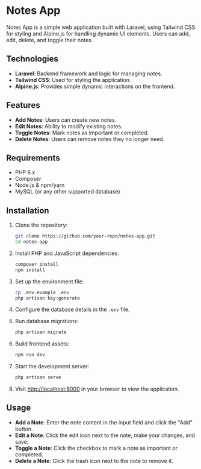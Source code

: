 # Notes App

Notes App is a simple web application built with Laravel, using Tailwind CSS for styling and Alpine.js for handling dynamic UI elements. Users can add, edit, delete, and toggle their notes.

## Technologies
- **Laravel**: Backend framework and logic for managing notes.
- **Tailwind CSS**: Used for styling the application.
- **Alpine.js**: Provides simple dynamic interactions on the frontend.

## Features
- **Add Notes**: Users can create new notes.
- **Edit Notes**: Ability to modify existing notes.
- **Toggle Notes**: Mark notes as important or completed.
- **Delete Notes**: Users can remove notes they no longer need.

## Requirements
- PHP 8.x
- Composer
- Node.js & npm/yarn
- MySQL (or any other supported database)

## Installation

1. Clone the repository:
    ```bash
    git clone https://github.com/your-repo/notes-app.git
    cd notes-app
    ```

2. Install PHP and JavaScript dependencies:
    ```bash
    composer install
    npm install
    ```

3. Set up the environment file:
    ```bash
    cp .env.example .env
    php artisan key:generate
    ```

4. Configure the database details in the `.env` file.

5. Run database migrations:
    ```bash
    php artisan migrate
    ```

6. Build frontend assets:
    ```bash
    npm run dev
    ```

7. Start the development server:
    ```bash
    php artisan serve
    ```

8. Visit [http://localhost:8000](http://localhost:8000) in your browser to view the application.

## Usage

- **Add a Note**: Enter the note content in the input field and click the "Add" button.
- **Edit a Note**: Click the edit icon next to the note, make your changes, and save.
- **Toggle a Note**: Click the checkbox to mark a note as important or completed.
- **Delete a Note**: Click the trash icon next to the note to remove it.
